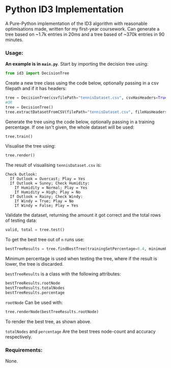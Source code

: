 # Python ID3 Implementation
A Pure-Python implementation of the ID3 algorithm with reasonable optimisations made, written for my first-year coursework. Can generate a tree based on ~1.7k entries in 20ms and a tree based of ~370k entries in 90 minutes.

### Usage:
**An example is in `main.py`**.
Start by importing the decision tree using:
```python
from id3 import DecisionTree
```

Create a new tree class using the code below, optionally passing in a csv filepath and if it has headers:
```python
tree = DecisionTree(csvfilePath="tennisDataset.csv", csvHasHeaders=True)
#OR
tree = DecisionTree()
tree.extractDatasetFromCSV(filePath="tennisDataset.csv", fileHasHeaders=True)
```

Generate the tree using the code below, optionally passing in a training percentage. If one isn't given, the whole dataset will be used:
```python
tree.train()
```

Visualise the tree using:
```python
tree.render()
```

The result of visualising `tennisDataset.csv` is:
```
Check Outlook:
  If Outlook = Overcast; Play = Yes
  If Outlook = Sunny; Check Humidity:
    If Humidity = Normal; Play = Yes
    If Humidity = High; Play = No
  If Outlook = Rainy; Check Windy:
    If Windy = True; Play = No
    If Windy = False; Play = Yes
```

Validate the dataset, returning the amount it got correct and the total rows of testing data:
```python
valid, total = tree.test()
```

To get the best tree out of `n` runs use:
```python
bestTreeResults = tree.findBestTree(trainingSetPercentage=0.4, minimumPercentage=0.7, runs=10)
```
Minimum percentage is used when testing the tree, where if the result is lower, the tree is discarded.

`bestTreeResults` is a class with the following attributes:
```python
bestTreeResults.rootNode
bestTreeResults.totalNodes
bestTreeResults.percentage
```
`rootNode` Can be used with:
```python
tree.renderNode(bestTreeResults.rootNode)
```
To render the best tree, as shown above.

`totalNodes` and `percentage` Are the best trees node-count and accuracy respectively.

### Requirements:
None.
